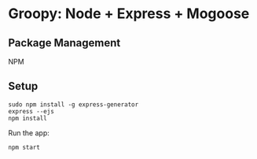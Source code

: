 # Groopy: Node + Express + Mogoose

## Package Management

NPM

## Setup

    sudo npm install -g express-generator
    express --ejs
    npm install

Run the app:

    npm start        

